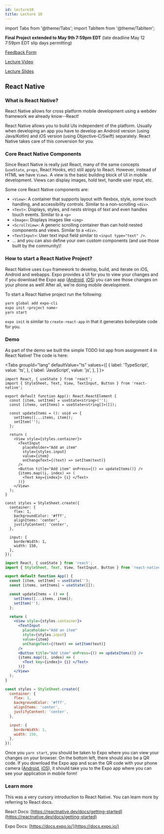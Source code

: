 ```yaml
---
id: lecture10
title: Lecture 10
---
```


import Tabs from '@theme/Tabs';
import TabItem from '@theme/TabItem';

**Final Project extended to May 9th 7:59pm EDT** (late deadline May 12 7:59pm EDT slip days permitting)

[Feedback Form](https://docs.google.com/forms/d/e/1FAIpQLScTsXb5MXUNimc0Jaa2E3DZqAplMZLhUJ3sbVbEiP4THmgUTw/viewform?usp=sf_link)

[Lecture Video](https://drive.google.com/file/d/1E4EgcIwCGGsMHH7dLjhbP7VBAjyZTyG1/view?usp=sharing)

[Lecture Slides](https://docs.google.com/presentation/d/1VI8HUBdegLn4zxV35hv8YmkLG5wBYKOOlVy-eZZZa4Y/edit?usp=sharing)

## React Native

### What is React Native?

React Native allows for cross platform mobile development using a webdev framework we already know--React!

React Native allows you to build UIs independent of the platform. Usually when developing an app you have to develop an Android version (using Java/Kotlin) and iOS version (using Objective-C/Swift) separately. React Native takes care of this conversion for you.

### Core React Native Components

Since React Native is really just React, many of the same concepts (`useState`, `props`, React Hooks, etc) still apply to React. However, instead of HTML we have `Views`. A view is the basic building block of UI in mobile development. Views can display images, hold text, handle user input, etc.

Some core React Native components are:

- `<View>`: A container that supports layout with flexbox, style, some touch handling, and accessibility controls. Similar to a non-scrolling `<div>`.
- `<Text>`: Displays, styles, and nests strings of text and even handles touch events. Similar to a `<p>`
- `<Image>`: Displays images like `<img>`
- `<ScrollView>`: A generic scrolling container than can hold nested components and views. Similar to a `<div>`.
- `<TextInput>`: User text input field similar to `<input type="text" />`.
- ... and you can also define your own custom components (and use those built by the community)!

### How to start a React Native Project?

React Native uses `Expo` framework to develop, build, and iterate on iOS, Android and webapps. Expo provides a UI for you to view your changes and if you download the Expo app ([Android](https://play.google.com/store/apps/details?id=host.exp.exponent&hl=en_US), [iOS](https://apps.apple.com/us/app/expo-client/id982107779)) you can see those changes on your phone as well! After all, we're doing mobile development.

To start a React Native project run the following:

```bash
yarn global add expo-cli
expo init <project name>
yarn start
```

`expo init` is similar to `create-react-app` in that it generates boilerplate code for you.

### Demo

As part of the demo we built the simple TODO list app from assignment 4 in React Native! The code is here:

<Tabs
groupId="lang"
defaultValue="ts"
values={[
{ label: 'TypeScript', value: 'ts', },
{ label: 'JavaScript', value: 'js', },
]
}>

<TabItem value="ts">

```tsx title="App.tsx"
import React, { useState } from 'react';
import { StyleSheet, Text, View, TextInput, Button } from 'react-native';

export default function App(): React.ReactElement {
  const [item, setItem] = useState<string>('');
  const [items, setItems] = useState<string[]>([]);

  const updateItems = (): void => {
    setItems([...items, item]);
    setItem('');
  };

  return (
    <View style={styles.container}>
      <TextInput
        placeholder="Add an item"
        style={styles.input}
        value={item}
        onChangeText={(text) => setItem(text)}
      />
      <Button title="Add item" onPress={() => updateItems()} />
      {items.map((i, index) => (
        <Text key={index}> {i} </Text>
      ))}
    </View>
  );
}

const styles = StyleSheet.create({
  container: {
    flex: 1,
    backgroundColor: '#fff',
    alignItems: 'center',
    justifyContent: 'center',
  },

  input: {
    borderWidth: 1,
    width: 150,
  },
});
```

</TabItem>

<TabItem value="js">

```jsx title="App.jsx"
import React, { useState } from 'react';
import { StyleSheet, Text, View, TextInput, Button } from 'react-native';

export default function App() {
  const [item, setItem] = useState('');
  const [items, setItems] = useState([]);

  const updateItems = () => {
    setItems([...items, item]);
    setItem('');
  };

  return (
    <View style={styles.container}>
      <TextInput
        placeholder="Add an item"
        style={styles.input}
        value={item}
        onChangeText={(text) => setItem(text)}
      />
      <Button title="Add item" onPress={() => updateItems()} />
      {items.map((i, index) => (
        <Text key={index}> {i} </Text>
      ))}
    </View>
  );
}

const styles = StyleSheet.create({
  container: {
    flex: 1,
    backgroundColor: '#fff',
    alignItems: 'center',
    justifyContent: 'center',
  },

  input: {
    borderWidth: 1,
    width: 150,
  },
});
```

</TabItem>
</Tabs>

Once you `yarn start`, you should be taken to Expo where you can view your changes on your browser. On the bottom left, there should also be a QR code. If you download the Expo app and scan the QR code with your phone camera ([Android](https://play.google.com/store/apps/details?id=host.exp.exponent&hl=en_US), [iOS](https://apps.apple.com/us/app/expo-client/id982107779)), it should take you to the Expo app where you can see your application in mobile form!

### Learn more

This was a very cursory introduction to React Native. You can learn more by referring to React docs.

React Docs: [https://reactnative.dev/docs/getting-started](https://reactnative.dev/docs/getting-started)

Expo Docs: [https://docs.expo.io/](https://docs.expo.io/)

